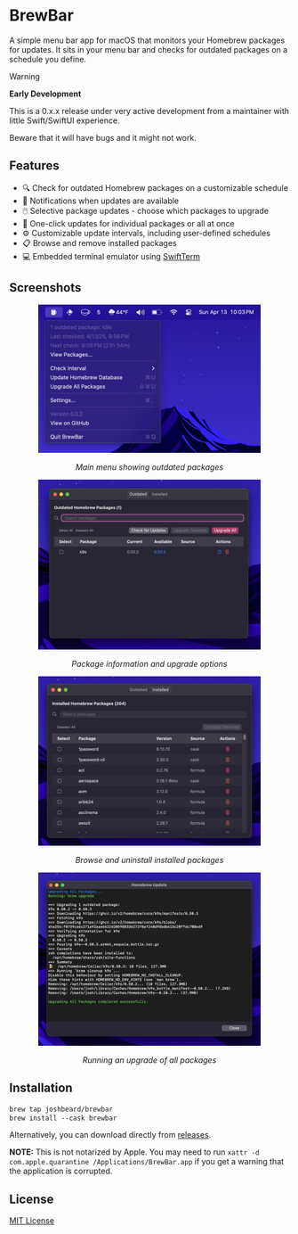 # BrewBar

A simple menu bar app for macOS that monitors your Homebrew packages for
updates. It sits in your menu bar and checks for outdated packages on a schedule
you define.

> [!WARNING]
> **Early Development**
>
> This is a 0.x.x release under very active development from a maintainer with
> little Swift/SwiftUI experience.
>
> Beware that it will have bugs and it might not work.

## Features

- 🔍 Check for outdated Homebrew packages on a customizable schedule
- 🔔 Notifications when updates are available
- 🖱️ Selective package updates - choose which packages to upgrade
- 🚀 One-click updates for individual packages or all at once
- ⚙️ Customizable update intervals, including user-defined schedules
- 📋 Browse and remove installed packages
- 💻 Embedded terminal emulator using [SwiftTerm](https://github.com/migueldeicaza/SwiftTerm)

## Screenshots

<div align="center">
  <img src=".github/readme/optimized/1.png" alt="Main menu" width="400"/>
  <p><em>Main menu showing outdated packages</em></p>

  <img src=".github/readme/optimized/2.png" alt="Package details" width="400"/>
  <p><em>Package information and upgrade options</em></p>

  <img src=".github/readme/optimized/3.png" alt="Browse installed packages" width="400"/>
  <p><em>Browse and uninstall installed packages</em></p>

  <img src=".github/readme/optimized/4.png" alt="Running an upgrade" width="400"/>
  <p><em>Running an upgrade of all packages</em></p>
</div>

## Installation

```shell
brew tap joshbeard/brewbar
brew install --cask brewbar
```

Alternatively, you can download directly from [releases](https://github.com/joshbeard/BrewBar/releases).

**NOTE:** This is not notarized by Apple. You may need to run `xattr -d com.apple.quarantine /Applications/BrewBar.app` if you get a warning that the application is corrupted.

## License

[MIT License](LICENSE)
